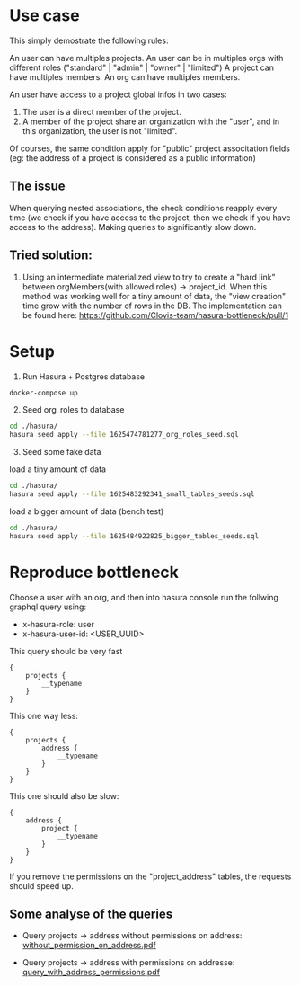 # Use case

This simply demostrate the following rules:

An user can have multiples projects.
An user can be in multiples orgs with different roles ("standard" | "admin" | "owner" | "limited")
A project can have multiples members.
An org can have multiples members.

An user have access to a project global infos in two cases:

1. The user is a direct member of the project.
2. A member of the project share an organization with the "user", and in this organization, the user is not "limited".

Of courses, the same condition apply for "public" project associtation fields (eg: the address of a project is considered as a public information)


## The issue

When querying nested associations, the check conditions reapply every time (we check if you have access to the project, then we check if you have access to the address). Making queries to significantly slow down.

## Tried solution:

1. Using an intermediate materialized view to try to create a "hard link" between orgMembers(with allowed roles) -> project_id. When this method was working well for a tiny amount of data, the "view creation" time grow with the number of rows in the DB. The implementation can be found here: https://github.com/Clovis-team/hasura-bottleneck/pull/1


# Setup

1. Run Hasura + Postgres database
```bash
docker-compose up
```

2. Seed org_roles to database

```bash
cd ./hasura/
hasura seed apply --file 1625474781277_org_roles_seed.sql
```

3. Seed some fake data

load a tiny amount of data
```bash
cd ./hasura/
hasura seed apply --file 1625483292341_small_tables_seeds.sql
```

load a bigger amount of data (bench test)
```bash
cd ./hasura/
hasura seed apply --file 1625484922825_bigger_tables_seeds.sql
```


# Reproduce bottleneck

Choose a user with an org, and then into hasura console run the follwing graphql query using:

- x-hasura-role: user
- x-hasura-user-id: <USER_UUID>

This query should be very fast
```gql
{
    projects {
        __typename
    }
}
```

This one way less:
```gql
{
    projects {
        address {
            __typename
        }
    }
}
```

This one should also be slow:

```gql
{
    address {
        project {
            __typename
        }
    }
}
```

If you remove the permissions on the "project_address" tables, the requests should speed up.

## Some analyse of the queries

- Query projects -> address without permissions on address:
[without_permission_on_address.pdf](https://github.com/Clovis-team/hasura-bottleneck/files/6764125/without_permission_on_address.pdf)



- Query projects -> address with permissions on addresse:
[query_with_address_permissions.pdf](https://github.com/Clovis-team/hasura-bottleneck/files/6764126/query_with_address_permissions.pdf)



